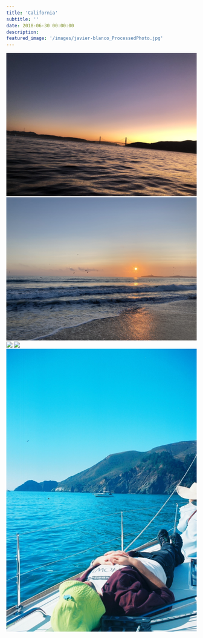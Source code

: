 ```yaml
---
title: 'California'
subtitle: ''
date: 2018-06-30 00:00:00
description:
featured_image: '/images/javier-blanco_ProcessedPhoto.jpg'
---
```


<div class="gallery" data-columns="3">
	<img src="/images/cal1.jpg">
	<img src="/images/cal2.jpg">
	<img src="/images/cal3.jpg">
	<img src="/images/cal4.jpg">
	<img src="/images/cal5.JPG">
</div>